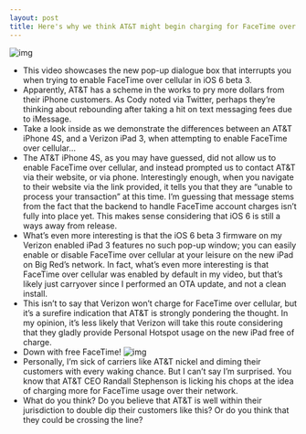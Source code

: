 ```yaml
---
layout: post
title: Here's why we think AT&T might begin charging for FaceTime over cellular [Video]
---
```

![img](http://media.idownloadblog.com/wp-content/uploads/2012/07/face-time-over-cellular-att-e1342502364769.jpg)
* This video showcases the new pop-up dialogue box that interrupts you when trying to enable FaceTime over cellular in iOS 6 beta 3.
* Apparently, AT&T has a scheme in the works to pry more dollars from their iPhone customers. As Cody noted via Twitter, perhaps they’re thinking about rebounding after taking a hit on text messaging fees due to iMessage.
* Take a look inside as we demonstrate the differences between an AT&T iPhone 4S, and a Verizon iPad 3, when attempting to enable FaceTime over cellular…
* The AT&T iPhone 4S, as you may have guessed, did not allow us to enable FaceTime over cellular, and instead prompted us to contact AT&T via their website, or via phone. Interestingly enough, when you navigate to their website via the link provided, it tells you that they are “unable to process your transaction” at this time. I’m guessing that message stems from the fact that the backend to handle FaceTime account charges isn’t fully into place yet. This makes sense considering that iOS 6 is still a ways away from release.
* What’s even more interesting is that the iOS 6 beta 3 firmware on my Verizon enabled iPad 3 features no such pop-up window; you can easily enable or disable FaceTime over cellular at your leisure on the new iPad on Big Red’s network. In fact, what’s even more interesting is that FaceTime over cellular was enabled by default in my video, but that’s likely just carryover since I performed an OTA update, and not a clean install.
* This isn’t to say that Verizon won’t charge for FaceTime over cellular, but it’s a surefire indication that AT&T is strongly pondering the thought. In my opinion, it’s less likely that Verizon will take this route considering that they gladly provide Personal Hotspot usage on the new iPad free of charge.
* Down with free FaceTime!
![img](http://media.idownloadblog.com/wp-content/uploads/2012/07/Randall.jpeg)
* Personally, I’m sick of carriers like AT&T nickel and diming their customers with every waking chance. But I can’t say I’m surprised. You know that AT&T CEO Randall Stephenson is licking his chops at the idea of charging more for FaceTime usage over their network.
* What do you think? Do you believe that AT&T is well within their jurisdiction to double dip their customers like this? Or do you think that they could be crossing the line?

